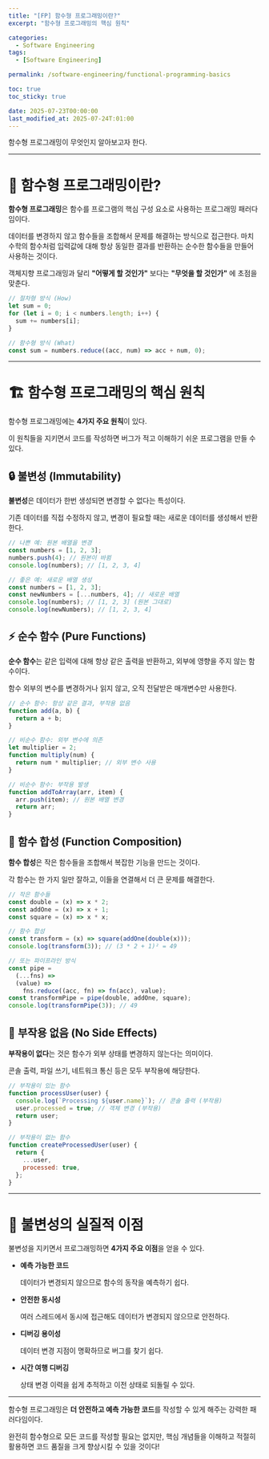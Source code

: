 ```yaml
---
title: "[FP] 함수형 프로그래밍이란?"
excerpt: "함수형 프로그래밍의 핵심 원칙"

categories:
  - Software Engineering
tags:
  - [Software Engineering]

permalink: /software-engineering/functional-programming-basics

toc: true
toc_sticky: true

date: 2025-07-23T00:00:00
last_modified_at: 2025-07-24T:01:00
---
```


함수형 프로그래밍이 무엇인지 알아보고자 한다.

---

# 🔧 함수형 프로그래밍이란?

**함수형 프로그래밍**은 함수를 프로그램의 핵심 구성 요소로 사용하는 프로그래밍 패러다임이다.

데이터를 변경하지 않고 함수들을 조합해서 문제를 해결하는 방식으로 접근한다. 마치 수학의 함수처럼 입력값에 대해 항상 동일한 결과를 반환하는 순수한 함수들을 만들어 사용하는 것이다.

객체지향 프로그래밍과 달리 **"어떻게 할 것인가"** 보다는 **"무엇을 할 것인가"** 에 초점을 맞춘다.

```javascript
// 절차형 방식 (How)
let sum = 0;
for (let i = 0; i < numbers.length; i++) {
  sum += numbers[i];
}

// 함수형 방식 (What)
const sum = numbers.reduce((acc, num) => acc + num, 0);
```

---

# 🏗️ 함수형 프로그래밍의 핵심 원칙

함수형 프로그래밍에는 **4가지 주요 원칙**이 있다.

이 원칙들을 지키면서 코드를 작성하면 버그가 적고 이해하기 쉬운 프로그램을 만들 수 있다.

## 🔒 불변성 (Immutability)

**불변성**은 데이터가 한번 생성되면 변경할 수 없다는 특성이다.

기존 데이터를 직접 수정하지 않고, 변경이 필요할 때는 새로운 데이터를 생성해서 반환한다.

```javascript
// 나쁜 예: 원본 배열을 변경
const numbers = [1, 2, 3];
numbers.push(4); // 원본이 바뀜
console.log(numbers); // [1, 2, 3, 4]

// 좋은 예: 새로운 배열 생성
const numbers = [1, 2, 3];
const newNumbers = [...numbers, 4]; // 새로운 배열
console.log(numbers); // [1, 2, 3] (원본 그대로)
console.log(newNumbers); // [1, 2, 3, 4]
```

## ⚡ 순수 함수 (Pure Functions)

**순수 함수**는 같은 입력에 대해 항상 같은 출력을 반환하고, 외부에 영향을 주지 않는 함수이다.

함수 외부의 변수를 변경하거나 읽지 않고, 오직 전달받은 매개변수만 사용한다.

```javascript
// 순수 함수: 항상 같은 결과, 부작용 없음
function add(a, b) {
  return a + b;
}

// 비순수 함수: 외부 변수에 의존
let multiplier = 2;
function multiply(num) {
  return num * multiplier; // 외부 변수 사용
}

// 비순수 함수: 부작용 발생
function addToArray(arr, item) {
  arr.push(item); // 원본 배열 변경
  return arr;
}
```

## 🔗 함수 합성 (Function Composition)

**함수 합성**은 작은 함수들을 조합해서 복잡한 기능을 만드는 것이다.

각 함수는 한 가지 일만 잘하고, 이들을 연결해서 더 큰 문제를 해결한다.

```javascript
// 작은 함수들
const double = (x) => x * 2;
const addOne = (x) => x + 1;
const square = (x) => x * x;

// 함수 합성
const transform = (x) => square(addOne(double(x)));
console.log(transform(3)); // (3 * 2 + 1)² = 49

// 또는 파이프라인 방식
const pipe =
  (...fns) =>
  (value) =>
    fns.reduce((acc, fn) => fn(acc), value);
const transformPipe = pipe(double, addOne, square);
console.log(transformPipe(3)); // 49
```

## 🚫 부작용 없음 (No Side Effects)

**부작용이 없다**는 것은 함수가 외부 상태를 변경하지 않는다는 의미이다.

콘솔 출력, 파일 쓰기, 네트워크 통신 등은 모두 부작용에 해당한다.

```javascript
// 부작용이 있는 함수
function processUser(user) {
  console.log(`Processing ${user.name}`); // 콘솔 출력 (부작용)
  user.processed = true; // 객체 변경 (부작용)
  return user;
}

// 부작용이 없는 함수
function createProcessedUser(user) {
  return {
    ...user,
    processed: true,
  };
}
```

---

# 💎 불변성의 실질적 이점

불변성을 지키면서 프로그래밍하면 **4가지 주요 이점**을 얻을 수 있다.

- **예측 가능한 코드**

  데이터가 변경되지 않으므로 함수의 동작을 예측하기 쉽다.

- **안전한 동시성**

  여러 스레드에서 동시에 접근해도 데이터가 변경되지 않으므로 안전하다.

- **디버깅 용이성**

  데이터 변경 지점이 명확하므로 버그를 찾기 쉽다.

- **시간 여행 디버깅**

  상태 변경 이력을 쉽게 추적하고 이전 상태로 되돌릴 수 있다.

---

함수형 프로그래밍은 **더 안전하고 예측 가능한 코드**를 작성할 수 있게 해주는 강력한 패러다임이다.

완전히 함수형으로 모든 코드를 작성할 필요는 없지만, 핵심 개념들을 이해하고 적절히 활용하면 코드 품질을 크게 향상시킬 수 있을 것이다!

